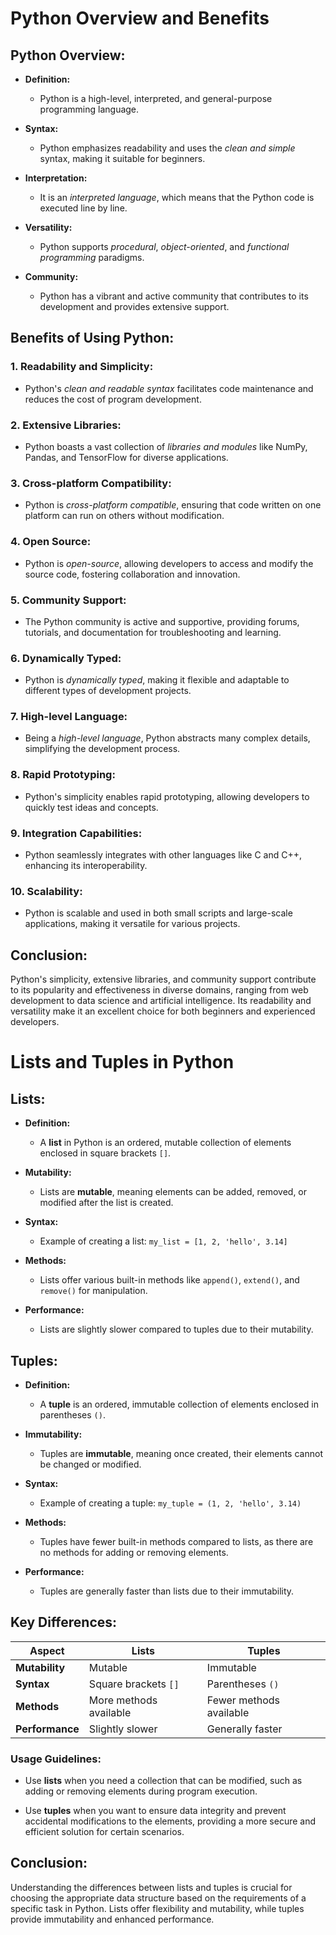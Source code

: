 # Python Overview and Benefits

## **Python Overview:**

- **Definition:**
  - Python is a high-level, interpreted, and general-purpose programming language.

- **Syntax:**
  - Python emphasizes readability and uses the _clean and simple_ syntax, making it suitable for beginners.

- **Interpretation:**
  - It is an _interpreted language_, which means that the Python code is executed line by line.

- **Versatility:**
  - Python supports _procedural_, _object-oriented_, and _functional programming_ paradigms.

- **Community:**
  - Python has a vibrant and active community that contributes to its development and provides extensive support.

## **Benefits of Using Python:**

### 1. **Readability and Simplicity:**
   - Python's _clean and readable syntax_ facilitates code maintenance and reduces the cost of program development.

### 2. **Extensive Libraries:**
   - Python boasts a vast collection of _libraries and modules_ like NumPy, Pandas, and TensorFlow for diverse applications.

### 3. **Cross-platform Compatibility:**
   - Python is _cross-platform compatible_, ensuring that code written on one platform can run on others without modification.

### 4. **Open Source:**
   - Python is _open-source_, allowing developers to access and modify the source code, fostering collaboration and innovation.

### 5. **Community Support:**
   - The Python community is active and supportive, providing forums, tutorials, and documentation for troubleshooting and learning.

### 6. **Dynamically Typed:**
   - Python is _dynamically typed_, making it flexible and adaptable to different types of development projects.

### 7. **High-level Language:**
   - Being a _high-level language_, Python abstracts many complex details, simplifying the development process.

### 8. **Rapid Prototyping:**
   - Python's simplicity enables rapid prototyping, allowing developers to quickly test ideas and concepts.

### 9. **Integration Capabilities:**
   - Python seamlessly integrates with other languages like C and C++, enhancing its interoperability.

### 10. **Scalability:**
   - Python is scalable and used in both small scripts and large-scale applications, making it versatile for various projects.

## Conclusion:
Python's simplicity, extensive libraries, and community support contribute to its popularity and effectiveness in diverse domains, ranging from web development to data science and artificial intelligence. Its readability and versatility make it an excellent choice for both beginners and experienced developers.

# Lists and Tuples in Python

## **Lists:**

- **Definition:**
  - A **list** in Python is an ordered, mutable collection of elements enclosed in square brackets `[]`.

- **Mutability:**
  - Lists are **mutable**, meaning elements can be added, removed, or modified after the list is created.

- **Syntax:**
  - Example of creating a list: `my_list = [1, 2, 'hello', 3.14]`

- **Methods:**
  - Lists offer various built-in methods like `append()`, `extend()`, and `remove()` for manipulation.

- **Performance:**
  - Lists are slightly slower compared to tuples due to their mutability.

## **Tuples:**

- **Definition:**
  - A **tuple** is an ordered, immutable collection of elements enclosed in parentheses `()`.

- **Immutability:**
  - Tuples are **immutable**, meaning once created, their elements cannot be changed or modified.

- **Syntax:**
  - Example of creating a tuple: `my_tuple = (1, 2, 'hello', 3.14)`

- **Methods:**
  - Tuples have fewer built-in methods compared to lists, as there are no methods for adding or removing elements.

- **Performance:**
  - Tuples are generally faster than lists due to their immutability.

## **Key Differences:**

| **Aspect**        | **Lists**                  | **Tuples**                |
|-------------------|----------------------------|---------------------------|
| **Mutability**    | Mutable                    | Immutable                |
| **Syntax**        | Square brackets `[]`       | Parentheses `()`          |
| **Methods**       | More methods available     | Fewer methods available  |
| **Performance**   | Slightly slower            | Generally faster         |

### **Usage Guidelines:**

- Use **lists** when you need a collection that can be modified, such as adding or removing elements during program execution.

- Use **tuples** when you want to ensure data integrity and prevent accidental modifications to the elements, providing a more secure and efficient solution for certain scenarios.

## Conclusion:
Understanding the differences between lists and tuples is crucial for choosing the appropriate data structure based on the requirements of a specific task in Python. Lists offer flexibility and mutability, while tuples provide immutability and enhanced performance.
